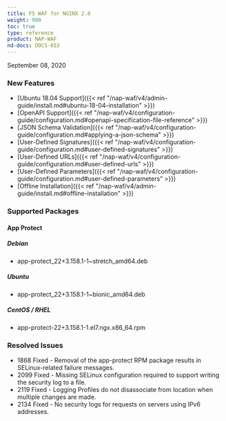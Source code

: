 ```yaml
---
title: F5 WAF for NGINX 2.0
weight: 980
toc: true
type: reference
product: NAP-WAF
nd-docs: DOCS-653
---
```


September 08, 2020

### New Features

- [Ubuntu 18.04 Support]({{< ref "/nap-waf/v4/admin-guide/install.md#ubuntu-18-04-installation" >}})
- [OpenAPI Support]({{< ref "/nap-waf/v4/configuration-guide/configuration.md#openapi-specification-file-reference" >}})
- [JSON Schema Validation]({{< ref "/nap-waf/v4/configuration-guide/configuration.md#applying-a-json-schema" >}})
- [User-Defined Signatures]({{< ref "/nap-waf/v4/configuration-guide/configuration.md#user-defined-signatures" >}})
- [User-Defined URLs]({{< ref "/nap-waf/v4/configuration-guide/configuration.md#user-defined-urls" >}})
- [User-Defined Parameters]({{< ref "/nap-waf/v4/configuration-guide/configuration.md#user-defined-parameters" >}})
- [Offline Installation]({{< ref "/nap-waf/v4/admin-guide/install.md#offline-installation" >}})


### Supported Packages

#### App Protect

##### Debian

- app-protect_22+3.158.1-1~stretch_amd64.deb

##### Ubuntu

- app-protect_22+3.158.1-1~bionic_amd64.deb

##### CentOS / RHEL

- app-protect-22+3.158.1-1.el7.ngx.x86_64.rpm

### Resolved Issues

- 1868 Fixed - Removal of the app-protect RPM package results in SELinux-related failure messages.
- 2099 Fixed - Missing SELinux configuration required to support writing the security log to a file.
- 2119 Fixed - Logging Profiles do not disassociate from location when multiple changes are made.
- 2134 Fixed - No security logs for requests on servers using IPv6 addresses.
